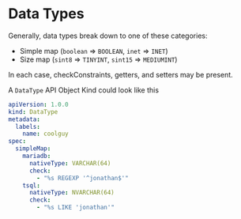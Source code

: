 # Data Types

Generally, data types break down to one of these categories:

- Simple map (`boolean` => `BOOLEAN`, `inet` => `INET`)
- Size map (`sint8` => `TINYINT`, `sint15` => `MEDIUMINT`)

In each case, checkConstraints, getters, and setters may be present.

A `DataType` API Object Kind could look like this

```yaml
apiVersion: 1.0.0
kind: DataType
metadata:
  labels:
    name: coolguy
spec:
  simpleMap:
    mariadb:
      nativeType: VARCHAR(64)
      check:
        - "%s REGEXP '^jonathan$'"
    tsql:
      nativeType: NVARCHAR(64)
      check:
        - "%s LIKE 'jonathan'"
```